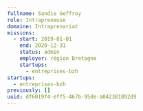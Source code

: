 ```yaml
---
fullname: Sandie Geffroy
role: Intrapreneuse
domaine: Intraprenariat
missions:
  - start: 2019-01-01
    end: 2020-12-31
    status: admin
    employer: région Bretagne
    startups:
      - entreprises-bzh
startups:
  - entreprises-bzh
previously: []
uuid: df6019f4-eff5-467b-95de-a042381892d9
---
```

